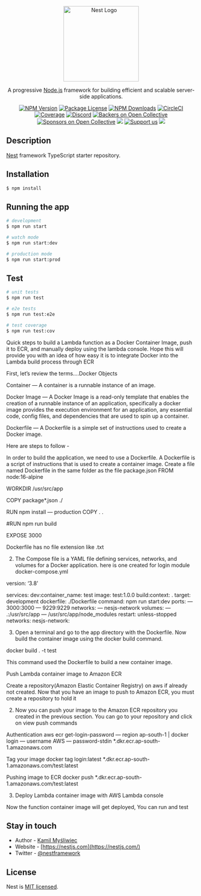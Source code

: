 <p align="center">
  <a href="http://nestjs.com/" target="blank"><img src="https://nestjs.com/img/logo-small.svg" width="200" alt="Nest Logo" /></a>
</p>

[circleci-image]: https://img.shields.io/circleci/build/github/nestjs/nest/master?token=abc123def456
[circleci-url]: https://circleci.com/gh/nestjs/nest

  <p align="center">A progressive <a href="http://nodejs.org" target="_blank">Node.js</a> framework for building efficient and scalable server-side applications.</p>
    <p align="center">
<a href="https://www.npmjs.com/~nestjscore" target="_blank"><img src="https://img.shields.io/npm/v/@nestjs/core.svg" alt="NPM Version" /></a>
<a href="https://www.npmjs.com/~nestjscore" target="_blank"><img src="https://img.shields.io/npm/l/@nestjs/core.svg" alt="Package License" /></a>
<a href="https://www.npmjs.com/~nestjscore" target="_blank"><img src="https://img.shields.io/npm/dm/@nestjs/common.svg" alt="NPM Downloads" /></a>
<a href="https://circleci.com/gh/nestjs/nest" target="_blank"><img src="https://img.shields.io/circleci/build/github/nestjs/nest/master" alt="CircleCI" /></a>
<a href="https://coveralls.io/github/nestjs/nest?branch=master" target="_blank"><img src="https://coveralls.io/repos/github/nestjs/nest/badge.svg?branch=master#9" alt="Coverage" /></a>
<a href="https://discord.gg/G7Qnnhy" target="_blank"><img src="https://img.shields.io/badge/discord-online-brightgreen.svg" alt="Discord"/></a>
<a href="https://opencollective.com/nest#backer" target="_blank"><img src="https://opencollective.com/nest/backers/badge.svg" alt="Backers on Open Collective" /></a>
<a href="https://opencollective.com/nest#sponsor" target="_blank"><img src="https://opencollective.com/nest/sponsors/badge.svg" alt="Sponsors on Open Collective" /></a>
  <a href="https://paypal.me/kamilmysliwiec" target="_blank"><img src="https://img.shields.io/badge/Donate-PayPal-ff3f59.svg"/></a>
    <a href="https://opencollective.com/nest#sponsor"  target="_blank"><img src="https://img.shields.io/badge/Support%20us-Open%20Collective-41B883.svg" alt="Support us"></a>
  <a href="https://twitter.com/nestframework" target="_blank"><img src="https://img.shields.io/twitter/follow/nestframework.svg?style=social&label=Follow"></a>
</p>
  <!--[![Backers on Open Collective](https://opencollective.com/nest/backers/badge.svg)](https://opencollective.com/nest#backer)
  [![Sponsors on Open Collective](https://opencollective.com/nest/sponsors/badge.svg)](https://opencollective.com/nest#sponsor)-->

## Description

[Nest](https://github.com/nestjs/nest) framework TypeScript starter repository.

## Installation

```bash
$ npm install
```

## Running the app

```bash
# development
$ npm run start

# watch mode
$ npm run start:dev

# production mode
$ npm run start:prod
```

## Test

```bash
# unit tests
$ npm run test

# e2e tests
$ npm run test:e2e

# test coverage
$ npm run test:cov
```

Quick steps to build a Lambda function as a Docker Container Image, push it to ECR, and manually deploy using the lambda console. Hope this will provide you with an idea of how easy it is to integrate Docker into the Lambda build process through ECR


First, let’s review the terms….Docker Objects

Container — A container is a runnable instance of an image.

Docker Image — A Docker Image is a read-only template that enables the creation of a runnable instance of an application, specifically a docker image provides the execution environment for an application, any essential code, config files, and dependencies that are used to spin up a container.

Dockerfile — A Dockerfile is a simple set of instructions used to create a Docker image.

Here are steps to follow -


In order to build the application, we need to use a Dockerfile. A Dockerfile is a script of instructions that is used to create a container image. Create a file named Dockerfile in the same folder as the file package.json
FROM node:16-alpine

WORKDIR /usr/src/app

COPY package*.json ./

RUN npm install — production
COPY . .

#RUN npm run build

EXPOSE 3000

Dockerfile has no file extension like .txt

2. The Compose file is a YAML file defining services, networks, and volumes for a Docker application. here is one created for login module docker-compose.yml

version: ‘3.8’

services:
dev:container_name: test
image: test:1.0.0
build:context: .
target: development
dockerfile: ./Dockerfile
command: npm run start:dev
ports:
— 3000:3000
— 9229:9229
networks:
— nesjs-network
volumes:
— .:/usr/src/app
— /usr/src/app/node_modules
restart: unless-stopped
networks: nesjs-network:

3. Open a terminal and go to the app directory with the Dockerfile. Now build the container image using the docker build command.

docker build . -t test

This command used the Dockerfile to build a new container image.

Push Lambda container image to Amazon ECR

Create a repository(Amazon Elastic Container Registry) on aws if already not created. Now that you have an image to push to Amazon ECR, you must create a repository to hold it

2. Now you can push your image to the Amazon ECR repository you created in the previous section. You can go to your repository and click on view push commands


Authentication
aws ecr get-login-password — region ap-south-1 | docker login — username AWS — password-stdin *.dkr.ecr.ap-south-1.amazonaws.com

Tag your image
docker tag login:latest *.dkr.ecr.ap-south-1.amazonaws.com/test:latest

Pushing image to ECR
docker push *.dkr.ecr.ap-south-1.amazonaws.com/test:latest

3. Deploy Lambda container image with AWS Lambda console


Now the function container image will get deployed, You can run and test

## Stay in touch

- Author - [Kamil Myśliwiec](https://kamilmysliwiec.com)
- Website - [https://nestjs.com](https://nestjs.com/)
- Twitter - [@nestframework](https://twitter.com/nestframework)

## License

Nest is [MIT licensed](LICENSE).
